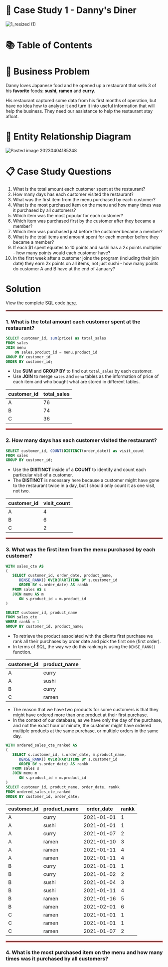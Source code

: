 # 🍜 Case Study 1 - Danny's Diner


![1_resized (1)](https://github.com/NicolasFaleiros/sql-challenge-danny-diner/assets/41973874/bd0866be-7ecc-434c-9bbf-4777be5f1649)

# 📚 Table of Contents


# 🧠 Business Problem

Danny loves Japanese food and he opened up a restaurant that sells 3 of his **favorite** foods: **sushi**, **ramen** and **curry**.

His restaurant captured some data from his first months of operation, but have no idea how to analyse it and turn it into useful information that will help the business. They need our assistance to help the restaurant stay afloat.

# 🔎 Entity Relationship Diagram

![Pasted image 20230404185248](https://github.com/NicolasFaleiros/sql-challenge-danny-diner/assets/41973874/07619140-2911-4338-8049-cb57ea947418)

# 📋 Case Study Questions

1.  What is the total amount each customer spent at the restaurant?
2.  How many days has each customer visited the restaurant?
3.  What was the first item from the menu purchased by each customer?
4.  What is the most purchased item on the menu and how many times was it purchased by all customers?
5.  Which item was the most popular for each customer?
6.  Which item was purchased first by the customer after they became a member?
7.  Which item was purchased just before the customer became a member?
8.  What is the total items and amount spent for each member before they became a member?
9.  If each $1 spent equates to 10 points and sushi has a 2x points multiplier - how many points would each customer have?
10.  In the first week after a customer joins the program (including their join date) they earn 2x points on all items, not just sushi - how many points do customer A and B have at the end of January?

# Solution

View the complete SQL code [here](https://github.com/NicolasFaleiros/sql-challenge-danny-diner/blob/main/query.sql). 

[comment]: <> (Note that for this project I've expanded the original sample data provided by the author. As a result we now have a little bit over **900** orders in the `sales` table and **50** clients in the `members` table)

<hr style="border:2px solid indianred">

### 1. What is the total amount each customer spent at the restaurant?

```sql
SELECT customer_id, sum(price) as total_sales
FROM sales
JOIN menu
	ON sales.product_id = menu.product_id
GROUP BY customer_id
ORDER BY customer_id;
```

* Use **SUM** and **GROUP BY** to find out `total_sales` by each customer.
* Use **JOIN** to merge `sales` and `menu` tables as the information of price of each item and who bought what are stored in different tables.

| customer_id | total_sales |
|-------------|-------------|
| A           | 76          |
| B           | 74          |
| C           | 36          |

<hr style="border:2px solid indianred">

### 2.  How many days has each customer visited the restaurant?

```sql
SELECT customer_id, COUNT(DISTINCT(order_date)) as visit_count
FROM sales
GROUP BY customer_id;
```

* Use the **DISTINCT** inside of a **COUNT** to identify and count each particular visit of a customer.
* The **DISTINCT** is necessary here because a customer might have gone to the restaurant twice in a day, but I should only count it as one visit, not two.

| customer_id | visit_count |
|-------------|-------------|
| A           | 4           |
| B           | 6           |
| C           | 2           |

<hr style="border:2px solid indianred">

### 3. What was the first item from the menu purchased by each customer?

```sql
WITH sales_cte AS
(
   SELECT customer_id, order_date, product_name,
      DENSE_RANK() OVER(PARTITION BY s.customer_id
      ORDER BY s.order_date) AS rankk
   FROM sales AS s
   JOIN menu AS m
      ON s.product_id = m.product_id
)

SELECT customer_id, product_name
FROM sales_cte
WHERE rankk = 1
GROUP BY customer_id, product_name;
```
- To retrieve the product associated with the clients first purchase we rank all their purchases by order date and pick the first one (first order).
- In terms of SQL, the way we do this ranking is using the `DENSE_RANK()` function.

| customer_id | product_name |
|-------------|--------------|
| A           | curry        |
| A           | sushi        |
| B           | curry        |
| C           | ramen        |

- The reason that we have two products for some customers is that they might have ordered more than one product at their first purchase. 
- In the context of our database, as we have only the day of the purchase, and not the exact hour or minute, the customer might have ordered multiple products at the same purchase, or multiple orders in the same day.

```sql
WITH ordered_sales_cte_ranked AS
(
   SELECT s.customer_id, s.order_date, m.product_name,
      DENSE_RANK() OVER(PARTITION BY s.customer_id
      ORDER BY s.order_date) AS rankk
   FROM sales s
   JOIN menu m
      ON s.product_id = m.product_id
)
SELECT customer_id, product_name, order_date, rankk
FROM ordered_sales_cte_ranked
ORDER BY customer_id, order_date;
```

| customer_id | product_name | order_date | rankk |
|-------------|--------------|------------|-------|
| A           | curry        | 2021-01-01 | 1     |
| A           | sushi        | 2021-01-01 | 1     |
| A           | curry        | 2021-01-07 | 2     |
| A           | ramen        | 2021-01-10 | 3     |
| A           | ramen        | 2021-01-11 | 4     |
| A           | ramen        | 2021-01-11 | 4     |
| B           | curry        | 2021-01-01 | 1     |
| B           | curry        | 2021-01-02 | 2     |
| B           | sushi        | 2021-01-04 | 3     |
| B           | sushi        | 2021-01-11 | 4     |
| B           | ramen        | 2021-01-16 | 5     |
| B           | ramen        | 2021-02-01 | 6     |
| C           | ramen        | 2021-01-01 | 1     |
| C           | ramen        | 2021-01-01 | 1     |
| C           | ramen        | 2021-01-07 | 2     |



<hr style="border:2px solid indianred">

### 4. What is the most purchased item on the menu and how many times was it purchased by all customers?
